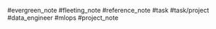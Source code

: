 #evergreen_note 
#fleeting_note
#reference_note
#task 
#task/project
#data_engineer
#mlops
#project_note 
